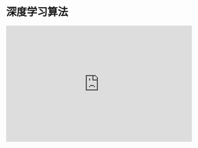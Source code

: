 # 深度学习算法

<embed type="application/pdf" width="100%" style="aspect-ratio: 16/10;" src="https://r2.leovan.tech/ds-python/lecture/13-deep-learning-algorithms.pdf#navpanes=0&view=Fit">
